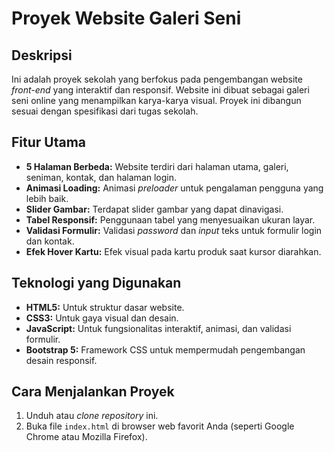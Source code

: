 # Proyek Website Galeri Seni

## Deskripsi
Ini adalah proyek sekolah yang berfokus pada pengembangan website *front-end* yang interaktif dan responsif. Website ini dibuat sebagai galeri seni online yang menampilkan karya-karya visual. Proyek ini dibangun sesuai dengan spesifikasi dari tugas sekolah.

## Fitur Utama
* **5 Halaman Berbeda:** Website terdiri dari halaman utama, galeri, seniman, kontak, dan halaman login.
* **Animasi Loading:** Animasi *preloader* untuk pengalaman pengguna yang lebih baik.
* **Slider Gambar:** Terdapat slider gambar yang dapat dinavigasi.
* **Tabel Responsif:** Penggunaan tabel yang menyesuaikan ukuran layar.
* **Validasi Formulir:** Validasi *password* dan *input* teks untuk formulir login dan kontak.
* **Efek Hover Kartu:** Efek visual pada kartu produk saat kursor diarahkan.

## Teknologi yang Digunakan
* **HTML5:** Untuk struktur dasar website.
* **CSS3:** Untuk gaya visual dan desain.
* **JavaScript:** Untuk fungsionalitas interaktif, animasi, dan validasi formulir.
* **Bootstrap 5:** Framework CSS untuk mempermudah pengembangan desain responsif.

## Cara Menjalankan Proyek
1.  Unduh atau *clone* *repository* ini.
2.  Buka file `index.html` di browser web favorit Anda (seperti Google Chrome atau Mozilla Firefox).

